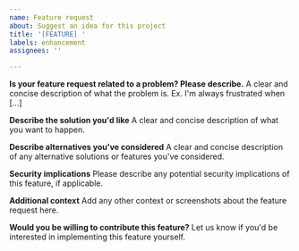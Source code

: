 ```yaml
---
name: Feature request
about: Suggest an idea for this project
title: '[FEATURE] '
labels: enhancement
assignees: ''

---
```


**Is your feature request related to a problem? Please describe.**
A clear and concise description of what the problem is. Ex. I'm always frustrated when [...]

**Describe the solution you'd like**
A clear and concise description of what you want to happen.

**Describe alternatives you've considered**
A clear and concise description of any alternative solutions or features you've considered.

**Security implications**
Please describe any potential security implications of this feature, if applicable.

**Additional context**
Add any other context or screenshots about the feature request here.

**Would you be willing to contribute this feature?**
Let us know if you'd be interested in implementing this feature yourself. 